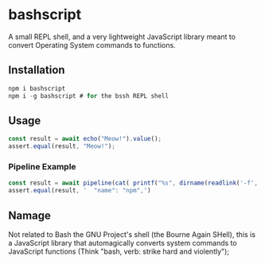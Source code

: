 # bashscript
A small REPL shell, and a very lightweight JavaScript library meant to convert Operating System commands to functions.

## Installation

```JavaScript
npm i bashscript
npm i -g bashscript # for the bssh REPL shell
```

## Usage

```JavaScript
const result = await echo("Meow!").value();
assert.equal(result, "Meow!");
```

### Pipeline Example

```JavaScript
const result = await pipeline(cat( printf("%s", dirname(readlink('-f', which('npm'))),"/../package.json" )), grep('name'), head('-n', 1) ).value();
assert.equal(result, '  "name": "npm",')
```

## Namage
Not related to Bash the GNU Project's shell (the Bourne Again SHell), this is a JavaScript library that automagically converts system commands to JavaScript functions (Think "bash, verb: strike hard and violently");
